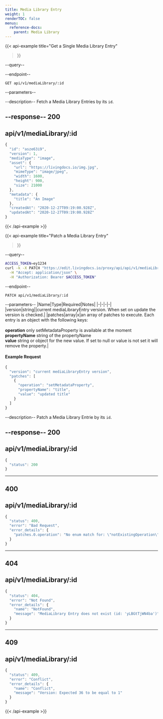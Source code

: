 ```yaml
---
title: Media Library Entry
weight: 1
renderTOC: false
menus:
  reference-docs:
    parent: Media Library
---
```


{{< api-example
  title="Get a Single Media Library Entry"
>}}

--query--

--endpoint--
```
GET api/v1/mediaLibrary/:id
```

--parameters--

--description--
Fetch a Media Library Entries by its `id`.

--response--
200
---
api/v1/mediaLibrary/:id
---
```js
{
  "id": "asze63i9",
  "version": 1,
  "mediaType": "image",
  "asset": {
    "url": "https://livingdocs.io/img.jpg",
    "mimeType": "image/jpeg",
    "width": 1600,
    "height": 900,
    "size": 21000
  },
  "metadata": {
    "title": "An Image"
  },
  "createdAt": "2020-12-27T09:19:00.928Z",
  "updatedAt": "2020-12-27T09:19:00.928Z"
}
```

{{< /api-example >}}

{{< api-example
  title="Patch a Media Library Entry"
>}}

--query--

```bash
ACCESS_TOKEN=ey1234
curl -k -X PATCH "https://edit.livingdocs.io/proxy/api/api/v1/mediaLibrary/:id" \
  -H "Accept: application/json" \
  -H "Authorization: Bearer $ACCESS_TOKEN"
```

--endpoint--
```
PATCH api/v1/mediaLibrary/:id
```

--parameters--
|Name|Type|Required|Notes|
|-|-|-|-|
|version|string||current mediaLibraryEntry version. When set on update the version is checked.|
|patches|array|x|an array of patches to execute. Each entry is an object with the following keys:<br><br>**operation** only setMetadataProperty is available at the moment<br>**propertyName** string of the propertyName<br>**value** string or object for the new value. If set to null or value is not set it will remove the property.|

#### Example Request
```js
{
  "version": "current mediaLibraryEntry version",
  "patches": [
    {
      "operation": "setMetadataProperty",
      "propertyName": "title",
      "value": "updated title"
    }
  ]
}
```

--description--
Patch a Media Library Entrie by its `id`.

--response--
200
---
api/v1/mediaLibrary/:id
---
```js
{
  "status": 200
}
```
-----
400
---
api/v1/mediaLibrary/:id
---
```js
{
  "status": 400,
  "error": "Bad Request",
  "error_details": {
    "patches.0.operation": "No enum match for: \"notExistingOperation\""
  }
}
```
-----
404
---
api/v1/mediaLibrary/:id
---
```js
{
  "status": 404,
  "error": "Not Found",
  "error_details": {
    "name": "NotFound",
    "message": "MediaLibrary Entry does not exist (id: 'yLBGtTjWN4ba')"
  }
}
```
-----
409
---
api/v1/mediaLibrary/:id
---
```js
{
  "status": 409,
  "error": "Conflict",
  "error_details": {
    "name": "Conflict",
    "message": "Version: Expected 36 to be equal to 1"
  }
}
```

{{< /api-example >}}